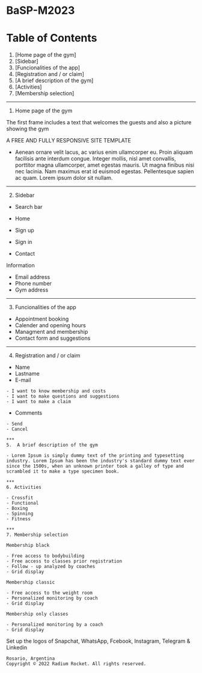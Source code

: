 # BaSP-M2023
# Table of Contents
1. [Home page of the gym]
2. [Sidebar]
3. [Funcionalities of the app]
4. [Registration and / or claim]
5. [A brief description of the gym]
6. [Activities]
7. [Membership selection]

***
1. Home page of the gym

The first frame includes a text that welcomes the guests and also a picture showing the gym 

A FREE AND FULLY RESPONSIVE SITE TEMPLATE

- Aenean ornare velit lacus, ac varius enim ullamcorper eu. Proin aliquam facilisis ante interdum congue. Integer mollis, nisl amet convallis, porttitor magna ullamcorper, amet egestas mauris. Ut magna finibus nisi nec lacinia. Nam maximus erat id euismod egestas. Pellentesque sapien ac quam. Lorem ipsum dolor sit nullam.

***
2. Sidebar

- Search bar

- Home
- Sign up
- Sign in
- Contact

Information

- Email address
- Phone number 
- Gym address

***
3. Funcionalities of the app

- Appointment booking
- Calender and opening hours
- Managment and membership
- Contact form and suggestions

*** 
4. Registration and / or claim

- Name
- Lastname
- E-mail

```
- I want to know membership and costs
- I want to make questions and suggestions
- I want to make a claim

```
- Comments

```
- Send 
- Cancel

***
5.  A brief description of the gym

- Lorem Ipsum is simply dummy text of the printing and typesetting industry. Lorem Ipsum has been the industry's standard dummy text ever since the 1500s, when an unknown printer took a galley of type and scrambled it to make a type specimen book.

*** 
6. Activities

- Crossfit 
- Functional
- Boxing
- Spinning
- Fitness

***
7. Membership selection

Membership black

- Free access to bodybuilding
- Free access to classes prior registration
- Follow - up analyzed by coaches
- Grid display

Membership classic

- Free access to the weight room
- Personalized monitoring by coach
- Grid display

Membership only classes

- Personalized monitoring by a coach
- Grid display

```

Set up the logos of Snapchat, WhatsApp, Fcebook, Instagram, Telegram & Linkedin

```
Rosario, Argentina
Copyright © 2022 Radium Rocket. All rights reserved.
